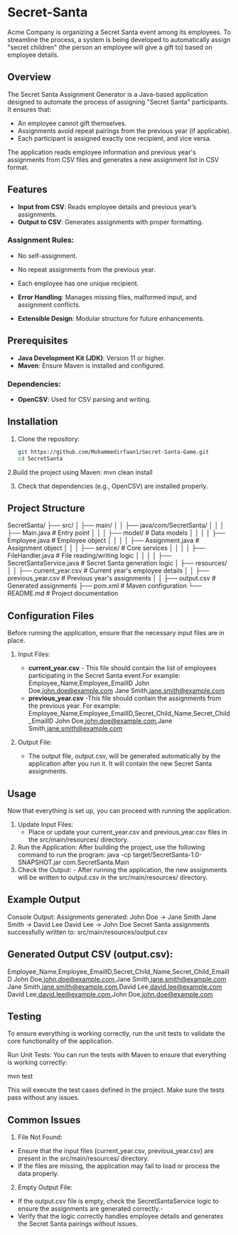 # Secret-Santa

Acme Company is organizing a Secret Santa event among its employees. To streamline the process, a system is being developed to automatically assign "secret children" (the person an employee will give a gift to) based on employee details.

## Overview

The Secret Santa Assignment Generator is a Java-based application designed to automate the process of assigning "Secret Santa" participants. It ensures that:

- An employee cannot gift themselves.
- Assignments avoid repeat pairings from the previous year (if applicable).
- Each participant is assigned exactly one recipient, and vice versa.

The application reads employee information and previous year's assignments from CSV files and generates a new assignment list in CSV format.

## Features

- **Input from CSV**: Reads employee details and previous year’s assignments.
- **Output to CSV**: Generates assignments with proper formatting.

### Assignment Rules:
   - No self-assignment.
   - No repeat assignments from the previous year.
   - Each employee has one unique recipient.

- **Error Handling**: Manages missing files, malformed input, and assignment conflicts.
- **Extensible Design**: Modular structure for future enhancements.

## Prerequisites

- **Java Development Kit (JDK)**: Version 11 or higher.
- **Maven**: Ensure Maven is installed and configured.

### Dependencies:
- **OpenCSV**: Used for CSV parsing and writing.

## Installation

1. Clone the repository:
   ```bash
   git https://github.com/Mohammedirfaan1/Secret-Santa-Game.git
   cd SecretSanta
   
2.Build the project using Maven:
  mvn clean install
  
3. Check that dependencies (e.g., OpenCSV) are installed properly.

## Project Structure

SecretSanta/
├── src/
│   ├── main/
│   │   ├── java/com/SecretSanta/
│   │   │   ├── Main.java                   # Entry point
│   │   │   ├── model/                      # Data models
│   │   │   │   ├── Employee.java           # Employee object
│   │   │   │   ├── Assignment.java         # Assignment object
│   │   │   ├── service/                    # Core services
│   │   │   │   ├── FileHandler.java        # File reading/writing logic
│   │   │   │   ├── SecretSantaService.java # Secret Santa generation logic
│   ├── resources/
│   │   ├── current_year.csv                # Current year's employee details
│   │   ├── previous_year.csv               # Previous year's assignments
│   │   ├── output.csv                      # Generated assignments
├── pom.xml                                 # Maven configuration
└── README.md                               # Project documentation

## Configuration Files

Before running the application, ensure that the necessary input files are in place.

1. Input Files:
   - **current_year.csv** - This file should contain the list of employees participating in the 
       Secret Santa event.For example:
     Employee_Name,Employee_EmailID
     John Doe,john.doe@example.com
     Jane Smith,jane.smith@example.com
   - **previous_year.csv** -This file should contain the assignments from the previous year.
      For example:
     Employee_Name,Employee_EmailID,Secret_Child_Name,Secret_Child_EmailID
     John Doe,john.doe@example.com,Jane Smith,jane.smith@example.com

 2.  Output File:
     -  The output file, output.csv, will be generated automatically by the application after 
       you run it. It will contain the new Secret Santa assignments.
  
## Usage
   Now that everything is set up, you can proceed with running the application.

   1. Update Input Files:
        - Place or update your current_year.csv and previous_year.csv files in the 
          src/main/resources/ directory.
   2. Run the Application: After building the project, use the following command to run the 
      program:
      java -cp target/SecretSanta-1.0-SNAPSHOT.jar com.SecretSanta.Main
   3. Check the Output:
          - After running the application, the new assignments will be written to output.csv in 
            the src/main/resources/ directory.

## Example Output

   Console Output:
    Assignments generated:
   John Doe -> Jane Smith
   Jane Smith -> David Lee
   David Lee -> John Doe
   Secret Santa assignments successfully written to: src/main/resources/output.csv
   
## Generated Output CSV (output.csv):

Employee_Name,Employee_EmailID,Secret_Child_Name,Secret_Child_EmailID
John Doe,john.doe@example.com,Jane Smith,jane.smith@example.com
Jane Smith,jane.smith@example.com,David Lee,david.lee@example.com
David Lee,david.lee@example.com,John Doe,john.doe@example.com

## Testing

To ensure everything is working correctly, run the unit tests to validate the core functionality of the application.

Run Unit Tests: You can run the tests with Maven to ensure that everything is working correctly:

mvn test

This will execute the test cases defined in the project. Make sure the tests pass without any issues.

## Common Issues
1. File Not Found:

- Ensure that the input files (current_year.csv, previous_year.csv) are present in the 
  src/main/resources/ directory.
- If the files are missing, the application may fail to load or process the data properly.
  
2. Empty Output File:

- If the output.csv file is empty, check the SecretSantaService logic to ensure the assignments 
  are generated correctly.-
- Verify that the logic correctly handles employee details and generates the Secret Santa 
  pairings without issues.

